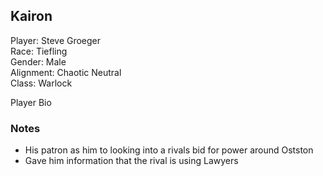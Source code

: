 ## Kairon

Player: Steve Groeger  
Race: Tiefling   
Gender: Male  
Alignment: Chaotic Neutral  
Class: Warlock  

Player Bio

### Notes

* His patron as him to looking into a rivals bid for power around Ostston
* Gave him information that the rival is using Lawyers
